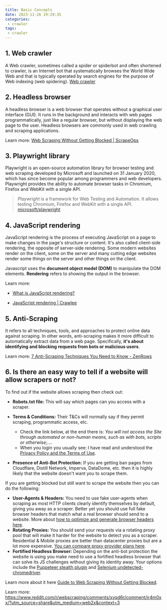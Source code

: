 ```yaml
---
title: Basic Concepts
date: 2023-11-26 19:29:35
categories:
 - crawler
tags:
 - crawler
---
```


## 1. Web crawler

A Web crawler, sometimes called a spider or spiderbot and often shortened to crawler, is an Internet bot that systematically browses the World Wide Web and that is typically operated by search engines for the purpose of Web indexing (web spidering). [Web crawler](https://en.wikipedia.org/wiki/Web_crawler)

## 2. Headless browser

A headless browser is a web browser that operates without a graphical user interface (GUI). It runs in the background and interacts with web pages programmatically, just like a regular browser, but without displaying the web page to the user. Headless browsers are commonly used in web crawling and scraping applications.

Learn more: [Web Scraping Without Getting Blocked | ScrapeOps](https://scrapeops.io/web-scraping-playbook/web-scraping-without-getting-blocked/)

## 3. Playwright library

Playwright is an open-source automation library for browser testing and web scraping developed by Microsoft and launched on 31 January 2020, which has since become popular among programmers and web developers. Playwright provides the ability to automate browser tasks in Chromium, Firefox and WebKit with a single API. 

> *Playwright* is a framework for Web Testing and Automation. It allows testing Chromium, Firefox and WebKit with a single API.  [microsoft/playwright](https://github.com/microsoft/playwright)

## 4. JavaScript rendering

JavaScript rendering is the process of executing JavaScript on a page to make changes in the page's structure or content. It's also called client-side rendering, the opposite of server-side rendering. Some modern websites render on the client, some on the server and many cutting edge websites render some things on the server and other things on the client.

Javascript uses the **document object model (DOM)** to manipulate the DOM elements. **Rendering** refers to showing the output in the browser. 

Learn more: 

- [What is JavaScript rendering?](https://www.educative.io/answers/what-is-javascript-rendering)

- [JavaScript rendering | Crawlee](https://crawlee.dev/docs/guides/javascript-rendering)

## 5. Anti-Scraping

It refers to all techniques, tools, and approaches to protect online data against scraping. In other words, anti-scraping makes it more difficult to automatically extract data from a web page. Specifically, **it's about identifying and blocking requests from bots or malicious users**.

Learn more: [7 Anti-Scraping Techniques You Need to Know - ZenRows](https://www.zenrows.com/blog/anti-scraping#user-behavior-analysis)

## 6. Is there an easy way to tell if a website will allow scrapers or not?

To find out if the website allows scraping then check out:

- **Robots.txt file:** This will say which pages can you access with a scraper.
- **Terms & Conditions:** Their T&Cs will normally say if they permit scraping, programmatic access, etc.
  - Check the link below, at the end there is: *You will not access the Site through automated or non-human means, such as with bots, scripts or otherwise;....*
  - When you login you usually see: I have read and understood the [Privacy Policy and the Terms of Use](https://ais.usvisa-info.com/en-ca/niv/information/privacy_policy). 

- **Presence of Anti-Bot Protection:** If you are getting ban pages from Cloudflare, Distill Network, Imperva, DataDome, etc. then it is highly likely that the website doesn't want you to scrape them. 

If you are getting blocked but still want to scrape the website then you can do the following:

- **User-Agents & Headers:** You need to use fake user-agents when scraping as most HTTP clients clearly identify themselves by default, giving you away as a scraper. Better yet you should use full fake browser headers that match what a real browser should send to a website. More about [how to optimize and generate browser headers here](https://scrapeops.io/web-scraping-playbook/web-scraping-guide-header-user-agents/).
- **Rotating Proxies:** You should send your requests via a rotating proxy pool that will make it harder for the website to detect you as a scraper. Residential & Mobile proxies are better than datacenter proxies but are a lot more expensive. [You can compare proxy provider plans here](https://scrapeops.io/proxy-providers/comparison/).
- **Fortified Headless Browser:** Depending on the anti-bot protection the website is using you make need to use a fortified headless browser that can solve its JS challenges without giving its identity away. Your options include the [Puppeteer stealth plugin](https://github.com/berstend/puppeteer-extra/tree/master/packages/puppeteer-extra-plugin-stealth) and [Selenium undetected-chromedriver](https://github.com/ultrafunkamsterdam/undetected-chromedriver).

Learn more about it here [Guide to Web Scraping Without Getting Blocked](https://scrapeops.io/web-scraping-playbook/web-scraping-without-getting-blocked/).

Learn more: https://www.reddit.com/r/webscraping/comments/xvqd6r/comment/ir4m0xx/?utm_source=share&utm_medium=web2x&context=3
